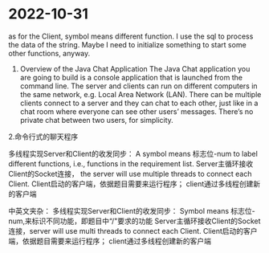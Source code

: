 # 2022-10-31

as for the Client,
symbol means different function.
I use the sql to process the data of the string.
Maybe I need to initialize something to start some other functions, anyway.

1. Overview of the Java Chat Application
The Java Chat application you are going to build is a console application that is launched from the command line. The server and clients can run on different computers in the same network, e.g. Local Area Network (LAN).
There can be multiple clients connect to a server and they can chat to each other, just like in a chat room where everyone can see other users’ messages. There’s no private chat between two users, for simplicity.

2.命令行式的聊天程序

多线程实现Server和Client的收发同步：
A symbol means 标志位-num to label different functions, i.e., functions in the requirement list.
Server主循环接收Client的Socket连接， the server will use multiple threads to connect each Client.
Client启动的客户端，依据题目需要来运行程序；
client通过多线程创建新的客户端

中英文夹杂：
多线程实现Server和Client的收发同步：
Symbol means 标志位-num,来标识不同功能，即题目中“/"要求的功能
Server主循环接收Client的Socket连接，server will use multi threads to connect each Client.
Client启动的客户端，依据题目需要来运行程序；
client通过多线程创建新的客户端

